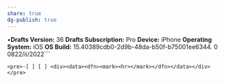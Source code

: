 ```yaml
---
share: true
dg-publish: true
---
```

•**Drafts Version:** 36
**Drafts Subscription:** Pro
**Device:** iPhone
**Operating System:** iOS 
**OS Build:** 15.40389cdb0-2d9b-48da-b50f-b75001ee6344.  0 0822/ii/2022```

```
<pre>-[ ] [ ] <div><data><dfn><mark><hr></mark></dfn></data></div></pre>